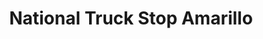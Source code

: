---
title: "National Truck Stop Amarillo"
url: /amarillo/national-truck-stop-amarillo/
shop: convenience
---